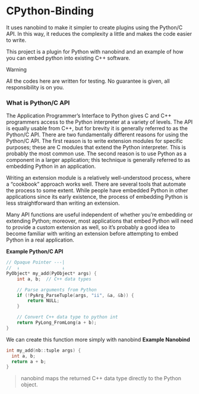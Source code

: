 # CPython-Binding

It uses nanobind to make it simpler to create plugins using the Python/C API. In this way, it reduces the complexity a little and makes the code easier to write.

This project is a plugin for Python with nanobind and an example of how you can embed python into existing C++ software.

> [!Warning]
> All the codes here are written for testing. No guarantee is given, all responsibility is on you.

### What is Python/C API
The Application Programmer’s Interface to Python gives C and C++ programmers access to the Python interpreter at a variety of levels. The API is equally usable from C++, but for brevity it is generally referred to as the Python/C API. There are two fundamentally different reasons for using the Python/C API. The first reason is to write extension modules for specific purposes; these are C modules that extend the Python interpreter. This is probably the most common use. The second reason is to use Python as a component in a larger application; this technique is generally referred to as embedding Python in an application.

Writing an extension module is a relatively well-understood process, where a “cookbook” approach works well. There are several tools that automate the process to some extent. While people have embedded Python in other applications since its early existence, the process of embedding Python is less straightforward than writing an extension.

Many API functions are useful independent of whether you’re embedding or extending Python; moreover, most applications that embed Python will need to provide a custom extension as well, so it’s probably a good idea to become familiar with writing an extension before attempting to embed Python in a real application.

**Example Python/C API**
```cpp
// Opaque Pointer ---|
//  ↓                ↓
PyObject* my_add(PyObject* args) {
    int a, b;  // C++ data types

    // Parse arguments from Python
    if (!PyArg_ParseTuple(args, "ii", &a, &b)) {
        return NULL;
    }

    // Convert C++ data type to python int
    return PyLong_FromLong(a + b);
}
```

We can create this function more simply with nanobind
**Example Nanobind**
```cpp
int my_add(nb::tuple args) {
  int a, b;
  return a + b;
}
```
> nanobind maps the returned C++ data type directly to the Python object.